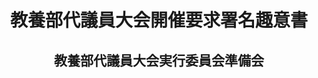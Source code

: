 <header>
<h1 class="title">教養部代議員大会開催要求署名趣意書</h1>
<h2 class="author">教養部代議員大会実行委員会準備会</h2>
</header>
